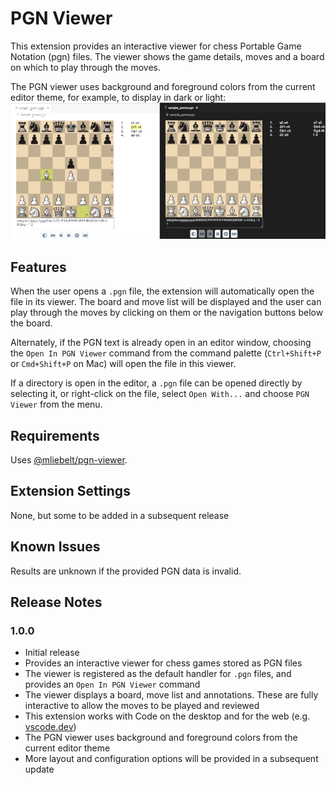 # PGN Viewer

This extension provides an interactive viewer for chess Portable Game Notation (pgn) files. The viewer shows the game details, moves and a board on which to play through the moves.

The PGN viewer uses background and foreground colors from the current editor theme, for example, to display in dark or light:
![Showing two different themes](images/themes.png)

## Features

When the user opens a `.pgn` file, the extension will automatically open the file in its viewer. The board and move list will be displayed and the user can play through the moves by clicking on them or the navigation buttons below the board.

Alternately, if the PGN text is already open in an editor window, choosing the `Open In PGN Viewer` command from the command palette (`Ctrl+Shift+P` or `Cmd+Shift+P` on Mac) will open the file in this viewer.

If a directory is open in the editor, a `.pgn` file can be opened directly by selecting it, or right-click on the file, select `Open With...` and choose `PGN Viewer` from the menu.

## Requirements

Uses [@mliebelt/pgn-viewer](https://www.npmjs.com/package/@mliebelt/pgn-viewer).

## Extension Settings

None, but some to be added in a subsequent release

## Known Issues

Results are unknown if the provided PGN data is invalid.

## Release Notes

### 1.0.0

- Initial release
- Provides an interactive viewer for chess games stored as PGN files
- The viewer is registered as the default handler for `.pgn` files, and provides an `Open In PGN Viewer` command
- The viewer displays a board, move list and annotations. These are fully interactive to allow the moves to be played and reviewed
- This extension works with Code on the desktop and for the web (e.g. [vscode.dev](https://vscode.dev))
- The PGN viewer uses background and foreground colors from the current editor theme
- More layout and configuration options will be provided in a subsequent update

